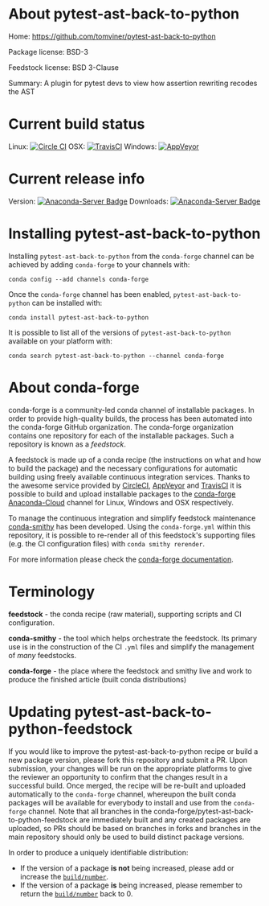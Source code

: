 About pytest-ast-back-to-python
===============================

Home: https://github.com/tomviner/pytest-ast-back-to-python

Package license: BSD-3

Feedstock license: BSD 3-Clause

Summary: A plugin for pytest devs to view how assertion rewriting recodes the AST



Current build status
====================

Linux: [![Circle CI](https://circleci.com/gh/conda-forge/pytest-ast-back-to-python-feedstock.svg?style=shield)](https://circleci.com/gh/conda-forge/pytest-ast-back-to-python-feedstock)
OSX: [![TravisCI](https://travis-ci.org/conda-forge/pytest-ast-back-to-python-feedstock.svg?branch=master)](https://travis-ci.org/conda-forge/pytest-ast-back-to-python-feedstock)
Windows: [![AppVeyor](https://ci.appveyor.com/api/projects/status/github/conda-forge/pytest-ast-back-to-python-feedstock?svg=True)](https://ci.appveyor.com/project/conda-forge/pytest-ast-back-to-python-feedstock/branch/master)

Current release info
====================
Version: [![Anaconda-Server Badge](https://anaconda.org/conda-forge/pytest-ast-back-to-python/badges/version.svg)](https://anaconda.org/conda-forge/pytest-ast-back-to-python)
Downloads: [![Anaconda-Server Badge](https://anaconda.org/conda-forge/pytest-ast-back-to-python/badges/downloads.svg)](https://anaconda.org/conda-forge/pytest-ast-back-to-python)

Installing pytest-ast-back-to-python
====================================

Installing `pytest-ast-back-to-python` from the `conda-forge` channel can be achieved by adding `conda-forge` to your channels with:

```
conda config --add channels conda-forge
```

Once the `conda-forge` channel has been enabled, `pytest-ast-back-to-python` can be installed with:

```
conda install pytest-ast-back-to-python
```

It is possible to list all of the versions of `pytest-ast-back-to-python` available on your platform with:

```
conda search pytest-ast-back-to-python --channel conda-forge
```


About conda-forge
=================

conda-forge is a community-led conda channel of installable packages.
In order to provide high-quality builds, the process has been automated into the
conda-forge GitHub organization. The conda-forge organization contains one repository
for each of the installable packages. Such a repository is known as a *feedstock*.

A feedstock is made up of a conda recipe (the instructions on what and how to build
the package) and the necessary configurations for automatic building using freely
available continuous integration services. Thanks to the awesome service provided by
[CircleCI](https://circleci.com/), [AppVeyor](http://www.appveyor.com/)
and [TravisCI](https://travis-ci.org/) it is possible to build and upload installable
packages to the [conda-forge](https://anaconda.org/conda-forge)
[Anaconda-Cloud](http://docs.anaconda.org/) channel for Linux, Windows and OSX respectively.

To manage the continuous integration and simplify feedstock maintenance
[conda-smithy](http://github.com/conda-forge/conda-smithy) has been developed.
Using the ``conda-forge.yml`` within this repository, it is possible to re-render all of
this feedstock's supporting files (e.g. the CI configuration files) with ``conda smithy rerender``.

For more information please check the [conda-forge documentation](https://conda-forge.org/docs/).

Terminology
===========

**feedstock** - the conda recipe (raw material), supporting scripts and CI configuration.

**conda-smithy** - the tool which helps orchestrate the feedstock.
                   Its primary use is in the construction of the CI ``.yml`` files
                   and simplify the management of *many* feedstocks.

**conda-forge** - the place where the feedstock and smithy live and work to
                  produce the finished article (built conda distributions)


Updating pytest-ast-back-to-python-feedstock
============================================

If you would like to improve the pytest-ast-back-to-python recipe or build a new
package version, please fork this repository and submit a PR. Upon submission,
your changes will be run on the appropriate platforms to give the reviewer an
opportunity to confirm that the changes result in a successful build. Once
merged, the recipe will be re-built and uploaded automatically to the
`conda-forge` channel, whereupon the built conda packages will be available for
everybody to install and use from the `conda-forge` channel.
Note that all branches in the conda-forge/pytest-ast-back-to-python-feedstock are
immediately built and any created packages are uploaded, so PRs should be based
on branches in forks and branches in the main repository should only be used to
build distinct package versions.

In order to produce a uniquely identifiable distribution:
 * If the version of a package **is not** being increased, please add or increase
   the [``build/number``](http://conda.pydata.org/docs/building/meta-yaml.html#build-number-and-string).
 * If the version of a package **is** being increased, please remember to return
   the [``build/number``](http://conda.pydata.org/docs/building/meta-yaml.html#build-number-and-string)
   back to 0.